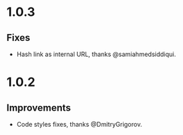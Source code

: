 # 1.0.3
## Fixes
- Hash link as internal URL, thanks @samiahmedsiddiqui.

# 1.0.2
## Improvements
- Code styles fixes, thanks @DmitryGrigorov.
